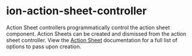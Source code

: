 # ion-action-sheet-controller

Action Sheet controllers programmatically control the action sheet component. Action Sheets can be created and dismissed from the action sheet controller. View the [Action Sheet](../action-sheet) documentation for a full list of options to pass upon creation.
